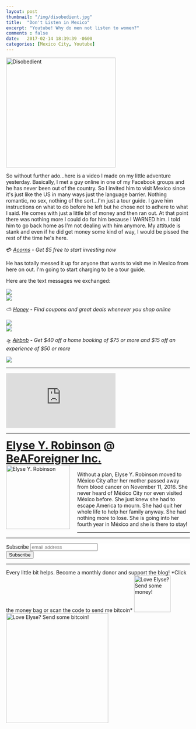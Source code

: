 ```yaml
---
layout: post
thumbnail: "/img/disobedient.jpg"
title:  "Don't Listen in Mexico"
excerpt: "Youtube! Why do men not listen to women?"
comments : false
date:   2017-02-14 18:39:39 -0600
categories: [Mexico City, Youtube]
---
```


<img src="/img/disobedient.jpg" width="300" height="300" alt="Disobedient">

So without further ado...here is a video I made on my little adventure yesterday. Basically, I met a guy online in one of my Facebook groups and he has never been out of the country. So I invited him to visit Mexico since it's just like the US in many ways just the language barrier. Nothing romantic, no sex, nothing of the sort...I'm just a tour guide. I gave him instructions on what to do before he left but he chose not to adhere to what I said. He comes with just a little bit of money and then ran out. At that point there was nothing more I could do for him because I WARNED him. I told him to go back home as I'm not dealing with him anymore. My attitude is stank and even if he did get money some kind of way, I would be pissed the rest of the time he's here.

💳 <i><a href="https://www.acorns.com/invite/A4ZAYK" target="_blank">Acorns</a> - Get $5 free to start investing now</i>

He has totally messed it up for anyone that wants to visit me in Mexico from here on out. I'm going to start charging to be a tour guide.

Here are the text messages we exchanged:

<picture>
  <source srcset="/img/1.webp" type="image/webp">
  <source srcset="/img/1.jpg" type="image/jpeg">
<img src="/img/1.jpg">
</picture>
<br>

<picture>
  <source srcset="/img/2.webp" type="image/webp">
  <source srcset="/img/2.jpg" type="image/jpeg">
<img src="/img/2.jpg">
</picture>
<br>

⛅ <i><a href="https://joinhoney.com/ref/759tu9o" target="_blank">Honey</a> - Find coupons and great deals whenever you shop online</i><br>

<picture>
  <source srcset="/img/3.webp" type="image/webp">
  <source srcset="/img/3.jpg" type="image/jpeg">
<img src="/img/3.jpg">
</picture>
<br>

<picture>
  <source srcset="/img/4.webp" type="image/webp">
  <source srcset="/img/4.jpg" type="image/jpeg">
<img src="/img/4.jpg">
</picture>
<br>

🛸 <i><a href="https://www.airbnb.com/c/elyser93?currency=USD" target="_blank" rel="noopener noreferrer">Airbnb</a> - Get $40 off a home booking of $75 or more and $15 off an experience of $50 or more</i><br>

<picture>
  <source srcset="/img/5.webp" type="image/webp">
  <source srcset="/img/5.jpg" type="image/jpeg">
<img src="/img/5.jpg">
</picture>

<hr>

<iframe src="https://www.youtube.com/embed/1FjyOJDp3Us" frameborder="0" allow="accelerometer; autoplay; encrypted-media; gyroscope; picture-in-picture" allowfullscreen></iframe>

<hr>

<div style="font-size: 30px; font-weight: bold;"><a href="https://elyserobinson.com" target="_blank">Elyse Y. Robinson</a> @ <a href="https://www.beaforeigner.com" target="_blank">BeAForeigner Inc.</a></div>
<div style="float: left; padding: 0 20px 20px 0;"><img src="/img/me86.gif" width="175" height="175" alt="Elyse Y. Robinson"></div>
<br>
Without a plan, Elyse Y. Robinson moved to México City after her mother passed away from blood cancer on November 11, 2016. She never heard of México City nor even visited México before. She just knew she had to escape America to mourn. She had quit her whole life to help her family anyway. She had nothing more to lose. She is going into her fourth year in México and she is there to stay!

<hr>

<div class="sharethis-inline-share-buttons"></div>

<hr>

<!-- Begin Mailchimp Signup Form -->
<link href="//cdn-images.mailchimp.com/embedcode/horizontal-slim-10_7.css" rel="stylesheet" type="text/css">
<style type="text/css">
	#mc_embed_signup{background:#fff; clear:left; font:14px Helvetica,Arial,sans-serif; width:100%;}
	/* Add your own Mailchimp form style overrides in your site stylesheet or in this style block.
	   We recommend moving this block and the preceding CSS link to the HEAD of your HTML file. */
</style>
<div id="mc_embed_signup">
<form action="https://elyserobinson.us14.list-manage.com/subscribe/post?u=d8681ae8829338461cc453b4a&amp;id=f1fd37520f" method="post" id="mc-embedded-subscribe-form" name="mc-embedded-subscribe-form" class="validate" target="_blank" novalidate>
    <div id="mc_embed_signup_scroll">
	<label for="mce-EMAIL">Subscribe</label>
	<input type="email" value="" name="EMAIL" class="email" id="mce-EMAIL" placeholder="email address" required>
    <!-- real people should not fill this in and expect good things - do not remove this or risk form bot signups-->
    <div style="position: absolute; left: -5000px;" aria-hidden="true"><input type="text" name="b_d8681ae8829338461cc453b4a_f1fd37520f" tabindex="-1" value=""></div>
    <div class="clear"><input type="submit" value="Subscribe" name="subscribe" id="mc-embedded-subscribe" class="button"></div>
    </div>
</form>
</div>

<!--End mc_embed_signup-->

<hr>

<div class="text-align: center">
Every little bit helps. Become a monthly donor and support the blog! *Click the money bag or scan the code to send me bitcoin*
<a href="https://liberapay.com/elyserobinson" target="_blank"><img src="/img/419_money_bag_BTC_solid.gif" width="100" height="100" alt="Love Elyse? Send some money!"></a>

<picture>
  <source srcset="/img/bitcoin.webp" type="image/webp">
  <source srcset="/img/bitcoin.jpeg" type="image/jpeg">
  <img src="/img/bitcoin.jpeg" width="280" height="300" alt="Love Elyse? Send some bitcoin!">
</picture>
</div>
